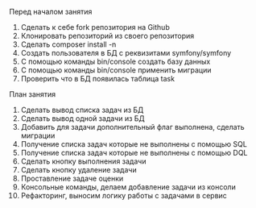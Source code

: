 Перед началом занятия

1. Сделать к себе fork репозитория на Github
2. Клонировать репозиторий из своего репозитория
3. Сделать composer install -n
4. Создать пользователя в БД с реквизитами symfony/symfony
5. С помощью команды bin/console создать базу данных
6. С помощью команды bin/console применить миграции
7. Проверить что в БД появилась таблица task

План занятия

1. Сделать вывод списка задач из БД
2. Сделать вывод одной задачи из БД 
3. Добавить для задачи дополнительный флаг выполнена, сделать миграции
4. Получение списка задач которые не выполнены с помощью SQL
5. Получение списка задач которые не выполнены с помощью DQL
6. Сделать кнопку выполнения задачи
7. Сделать кнопку удаление задачи
8. Проставление задаче оценки
9. Консольные команды, делаем добавление задачи из консоли
10. Рефакторинг, выносим логику работы с задачами в сервис
